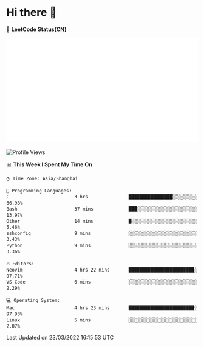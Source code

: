 # Hi there 👋

📝 **LeetCode Status(CN)**

![wsmbsbbz's LeetCode status](https://github.com/wsmbsbbz/wsmbsbbz/blob/main/status.svg)

<!--
**wsmbsbbz/wsmbsbbz** is a ✨ _special_ ✨ repository because its `README.md` (this file) appears on your GitHub profile.

Here are some ideas to get you started:

- 🔭 I’m currently working on ...
- 🌱 I’m currently learning ...
- 👯 I’m looking to collaborate on ...
- 🤔 I’m looking for help with ...
- 💬 Ask me about ...
- 📫 How to reach me: ...
- 😄 Pronouns: ...
- ⚡ Fun fact: ...
-->
<!--START_SECTION:waka-->
![Profile Views](http://img.shields.io/badge/Profile%20Views-1-blue)

📊 **This Week I Spent My Time On** 

```text
⌚︎ Time Zone: Asia/Shanghai

💬 Programming Languages: 
C                        3 hrs               ████████████████░░░░░░░░░   66.98% 
Bash                     37 mins             ███░░░░░░░░░░░░░░░░░░░░░░   13.97% 
Other                    14 mins             █░░░░░░░░░░░░░░░░░░░░░░░░   5.46% 
sshconfig                9 mins              ░░░░░░░░░░░░░░░░░░░░░░░░░   3.43% 
Python                   9 mins              ░░░░░░░░░░░░░░░░░░░░░░░░░   3.36%

🔥 Editors: 
Neovim                   4 hrs 22 mins       ████████████████████████░   97.71% 
VS Code                  6 mins              ░░░░░░░░░░░░░░░░░░░░░░░░░   2.29%

💻 Operating System: 
Mac                      4 hrs 23 mins       ████████████████████████░   97.93% 
Linux                    5 mins              ░░░░░░░░░░░░░░░░░░░░░░░░░   2.07%

```


 Last Updated on 23/03/2022 16:15:53 UTC
<!--END_SECTION:waka-->

